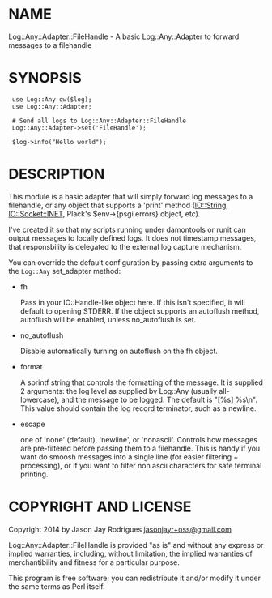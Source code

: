 # NAME

Log::Any::Adapter::FileHandle - A basic Log::Any::Adapter to forward messages to a filehandle

# SYNOPSIS

     use Log::Any qw($log);
     use Log::Any::Adapter;

     # Send all logs to Log::Any::Adapter::FileHandle
     Log::Any::Adapter->set('FileHandle');

     $log->info("Hello world");
    

# DESCRIPTION

This module is a basic adapter that will simply forward log messages to a filehandle, or any object that
supports a 'print' method ([IO::String](https://metacpan.org/pod/IO::String), [IO::Socket::INET](https://metacpan.org/pod/IO::Socket::INET), Plack's $env->{psgi.errors} object, etc).

I've created it so that my scripts running under damontools or runit can output
messages to locally defined logs.  It does not timestamp messages, that responsbility  is
delegated to the external log capture mechanism.

You can override the default configuration by passing extra arguments to the
`Log::Any` set\_adapter method:

- fh

    Pass in your IO::Handle-like object here.  If this isn't specified, it will
    default to opening STDERR.  If the object supports an autoflush method,
    autoflush will be enabled, unless no\_autoflush is set.

- no\_autoflush

    Disable automatically turning on autoflush on the fh object.

- format

    A sprintf string that controls the formatting of the message.  It is supplied 2
    arguments: the log level as supplied by Log::Any (usually all-lowercase), and
    the message to be logged.  The default is "\[%s\] %s\\n".  This value should
    contain the log record terminator, such as a newline.

- escape

    one of 'none' (default), 'newline', or 'nonascii'.  Controls how messages are
    pre-filtered before passing them to a filehandle. This is handy if you want do
    smoosh messages into a single line (for easier filtering + processing), or if
    you want to filter non ascii characters for safe terminal printing.

# COPYRIGHT AND LICENSE

Copyright 2014 by Jason Jay Rodrigues <jasonjayr+oss@gmail.com>

Log::Any::Adapter::FileHandle is provided "as is" and without any express or
implied warranties, including, without limitation, the implied warranties of
merchantibility and fitness for a particular purpose.

This program is free software; you can redistribute it and/or modify it under
the same terms as Perl itself.
